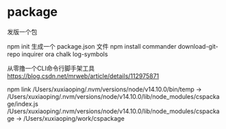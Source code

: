 # package
发版一个包

npm init 生成一个 package.json 文件
npm install commander download-git-repo inquirer ora chalk log-symbols


从零撸一个CLI命令行脚手架工具
https://blog.csdn.net/mrweb/article/details/112975871

npm link
/Users/xuxiaoping/.nvm/versions/node/v14.10.0/bin/temp -> /Users/xuxiaoping/.nvm/versions/node/v14.10.0/lib/node_modules/cspackage/index.js
/Users/xuxiaoping/.nvm/versions/node/v14.10.0/lib/node_modules/cspackage -> /Users/xuxiaoping/work/cspackage